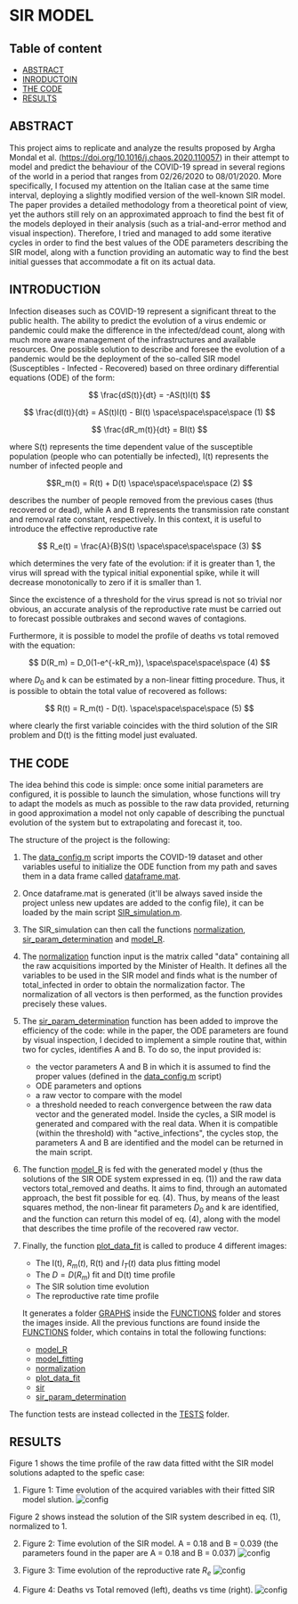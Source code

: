# SIR MODEL

## Table of content
* [ABSTRACT](#ABSTRACT)
* [INRODUCTOIN](#INTRODUCTION)
* [THE CODE](#THE-CODE)
* [RESULTS](#RESULTS)


## ABSTRACT

This project aims to replicate and analyze the results proposed by Argha Mondal et al. (https://doi.org/10.1016/j.chaos.2020.110057) in their attempt to model and predict the behaviour of the COVID-19 spread in several regions of the world in a period that ranges from 02/26/2020 to 08/01/2020. 
More specifically, I focused my attention on the Italian case at the same time interval, deploying a slightly modified version of the well-known SIR model. 
The paper provides a detailed methodology from a theoretical point of view, yet the authors still rely on an approximated approach to find the best fit of the models deployed in their analysis (such as a trial-and-error method and visual inspection). 
Therefore, I tried and managed to add some iterative cycles in order to find the best values of the ODE parameters describing the SIR model, along with a function providing an automatic way to find the best initial guesses that accommodate a fit on its actual data. 

## INTRODUCTION

Infection diseases such as COVID-19 represent a significant threat to the public health. The ability to predict the evolution of a virus endemic or pandemic could make the difference in the infected/dead count, along with much more aware management of the infrastructures and available resources.
One possible solution to describe and foresee the evolution of a pandemic would be the deployment of the so-called SIR model (Susceptibles - Infected - Recovered) based on three ordinary differential equations (ODE) of the form:

$$ \frac{dS(t)}{dt} = -AS(t)I(t) $$

$$ \frac{dI(t)}{dt} = AS(t)I(t) - BI(t) \space\space\space\space (1) $$

$$ \frac{dR_m(t)}{dt} = BI(t) $$

where S(t) represents the time dependent value of the susceptible population (people who can potentially be infected), I(t) represents the number of infected people and 

$$R_m(t) = R(t) + D(t) \space\space\space\space (2) $$ 

describes the number of people removed from the previous cases (thus recovered or dead), while A and B represents the transmission rate constant and removal rate constant, respectively.
In this context, it is useful to introduce the effective reproductive rate

$$ R_e(t) = \frac{A}{B}S(t) \space\space\space\space (3) $$

which determines the very fate of the evolution: if it is greater than 1, the virus will spread with the typical initial exponential spike, while it will decrease monotonically to zero if it is smaller than 1.

Since the excistence of a threshold for the virus spread is not so trivial nor obvious, an accurate analysis of the reproductive rate must be carried out to forecast possible outbrakes and second waves of contagions. 

Furthermore, it is possible to model the profile of deaths vs total removed with the equation:

$$ D(R_m) = D_0(1-e^{-kR_m}), \space\space\space\space (4) $$

where $D_0$ and k can be estimated by a non-linear fitting procedure. Thus, it is possible to obtain the total value of recovered as follows:

$$ R(t) = R_m(t) - D(t). \space\space\space\space (5) $$

where clearly the first variable coincides with the third solution of the SIR problem and D(t) is the fitting model just evaluated.

## THE CODE

The idea behind this code is simple: once some initial parameters are configured, it is possible to launch the simulation, whose functions will try to adapt the models as much as possible to the raw data provided, returning in good approximation a model not only capable of describing the punctual evolution of the system but to extrapolating and forecast it, too.

The structure of the project is the following:

1. The [data_config.m](https://github.com/EvansPer/SIR_MODEL/blob/main/data_config.m) script imports the COVID-19 dataset and other variables useful to initialize the ODE function from my path and saves them in a data frame called [dataframe.mat](https://github.com/EvansPer/SIR_MODEL/blob/main/dataframe.m). 
2. Once dataframe.mat is generated (it'll be always saved inside the project unless new updates are added to the config file), it can be loaded by the main script [SIR_simulation.m](https://github.com/EvansPer/SIR_MODEL/blob/main/SIR_simulation.m).
3. The SIR_simulation can then call the functions [normalization](https://github.com/EvansPer/SIR_MODEL/blob/main/FUNCTIONS/normalization.m), [sir_param_determination](https://github.com/EvansPer/SIR_MODEL/blob/main/FUNCTIONS/sir_param_determination.m) and [model_R](https://github.com/EvansPer/SIR_MODEL/blob/main/SFUNCTIONS/model_R.m).
4. The [normalization](https://github.com/EvansPer/SIR_MODEL/blob/main/FUNCTIONS/normalization.m) function input is the matrix called "data" containing all the raw acquisitions imported by the Minister of Health. It defines all the variables to be used in the SIR model and finds what is the number of total_infected in order to obtain the normalization factor. The normalization of all vectors is then performed, as the function provides precisely these values. 
5. The [sir_param_determination](https://github.com/EvansPer/SIR_MODEL/blob/main/FUNCTIONS/sir_param_determination.m) function has been added to improve the efficiency of the code: while in the paper, the ODE parameters are found by visual inspection, I decided to implement a simple routine that, within two for cycles, identifies A and B.
To do so, the input provided is:
    - the vector parameters A and B in which it is assumed to find the proper values (defined in the [data_config.m](https://github.com/EvansPer/SIR_MODEL/blob/main/data_config.m) script)
    - ODE parameters and options
    - a raw vector to compare with the model
    - a threshold needed to reach convergence between the raw data vector and the generated model.
Inside the cycles, a SIR model is generated and compared with the real data. When it is compatible (within the threshold) with "active_infections", the cycles stop, the parameters A and B are identified and the model can be returned in the main script.
6. The function [model_R](https://github.com/EvansPer/SIR_MODEL/blob/main/FUNCTIONS/model_R.m) is fed with the generated model y (thus the solutions of the SIR ODE system expressed in eq. (1)) and the raw data vectors total_removed and deaths. It aims to find, through an automated approach, the best fit possible for eq. (4). Thus, by means of the least squares method, the non-linear fit parameters $D_0$ and k are identified, and the function can return this model of eq. (4), along with the model that describes the time profile of the recovered raw vector. 
7. Finally, the function [plot_data_fit](https://github.com/EvansPer/SIR_MODEL/blob/main/FUNCTIONS/plot_data_fit.m) is called to produce 4 different images:
    - The I(t), $R_m(t)$, R(t) and $I_T(t)$ data plus fitting model
    - The $D = D(R_m)$ fit and D(t) time profile
    - The SIR solution time evolution
    - The reproductive rate time profile 
 
   It generates a folder [GRAPHS](https://github.com/EvansPer/SIR_MODEL/blob/main/FUNCTIONS/GRAPHS) inside the [FUNCTIONS](https://github.com/EvansPer/SIR_MODEL/blob/main/FUNCTIONS) folder and stores the images inside.
All the previous functions are found inside the [FUNCTIONS](https://github.com/EvansPer/SIR_MODEL/blob/main/FUNCTIONS) folder, which contains in total the following functions:
    - [model_R](https://github.com/EvansPer/SIR_MODEL/tree/main/FUNCTIONS/model_R.m)
    - [model_fitting](https://github.com/EvansPer/SIR_MODEL/tree/main/FUNCTIONS/model_fitting.m)
    - [normalization](https://github.com/EvansPer/SIR_MODEL/tree/main/FUNCTIONS/normalization.m)
    - [plot_data_fit](https://github.com/EvansPer/SIR_MODEL/tree/main/FUNCTIONS/plot_data_fit.m)
    - [sir](https://github.com/EvansPer/SIR_MODEL/tree/main/FUNCTIONS/sir.m)
    - [sir_param_determination](https://github.com/EvansPer/SIR_MODEL/tree/main/FUNCTIONS/sir_param_determination.m)

The function tests are instead collected in the [TESTS](https://github.com/EvansPer/SIR_MODEL/blob/main/TESTS) folder.

## RESULTS

Figure 1 shows the time profile of the raw data fitted witht the SIR model solutions adapted to the spefic case:

1. Figure 1: Time evolution of the acquired variables with their fitted SIR model slution. 
![config](https://github.com/EvansPer/SIR_MODEL/blob/main/FUNCTIONS/GRAPHS/data_vs_model.jpg)

Figure 2 shows instead the solution of the SIR system described in eq. (1), normalized to 1.

2. Figure 2: Time evolution of the SIR model. A = 0.18 and B = 0.039 (the parameters found in the paper are A = 0.18 and B = 0.037)
![config](https://github.com/EvansPer/SIR_MODEL/blob/main/FUNCTIONS/GRAPHS/SIR_model.jpg)

3. Figure 3: Time evolution of the reproductive rate $R_e$
![config](https://github.com/EvansPer/SIR_MODEL/blob/main/FUNCTIONS/GRAPHS/R_e.jpg)

4. Figure 4: Deaths vs Total removed (left), deaths vs time (right).
![config](https://github.com/EvansPer/SIR_MODEL/blob/main/FUNCTIONS/GRAPHS/model_R_plot.jpg)
